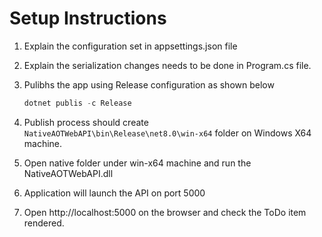 ﻿# Setup Instructions

1. Explain the configuration set in appsettings.json file

2. Explain the serialization changes needs to be done in Program.cs file.

3. Pulibhs the app using Release configuration as shown below

   ```powershell
   dotnet publis -c Release
   ```

4. Publish process should create `NativeAOTWebAPI\bin\Release\net8.0\win-x64` folder on Windows X64 machine.
5. Open native folder under win-x64 machine and run the NativeAOTWebAPI.dll

6. Application will launch the API on port 5000

7. Open http://localhost:5000 on the browser and check the ToDo item rendered.
